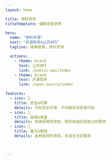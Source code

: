```yaml
---
layout: home

title: 雨轩软件
titleTemplate: 编程改变世界

hero:
  name: "雨轩开源"
  text: "开源软件&公开API"
  tagline: 简单使用，快乐开源

  actions:
    - theme: brand
      text: 公开API
      link: /public-api/index
    - theme: brand
      text: 开源软件
      link: /open-source/index

features:
  - icon: 📝
    title: 安全&可靠
    details: 代码完全开源，不内嵌任何恶意代码
  - icon: 🚀
    title: 高效&快速
    details: 简单好用的项目，帮你快速实现自己的需求
  - icon: 🌊
    title: 量大&管饱
    details: 各种各样的项目，多语言为您服务
    


---
```



